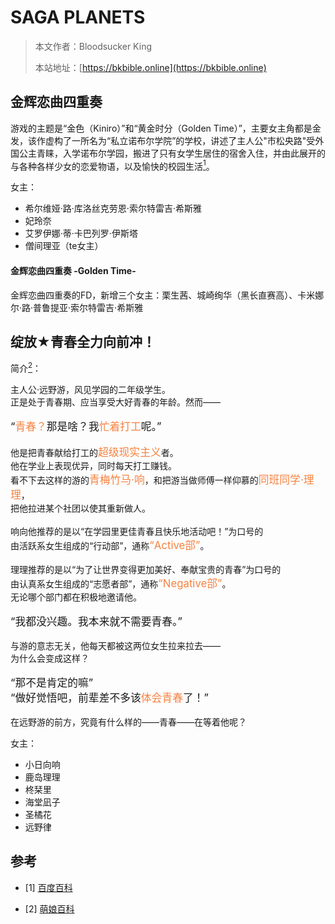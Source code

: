 # SAGA PLANETS

> 本文作者：Bloodsucker King
>
> 本站地址：[https://bkbible.online](https://bkbible.online)


## 金辉恋曲四重奏
游戏的主题是“金色（Kiniro）”和“黄金时分（Golden Time）”，主要女主角都是金发，该作虚构了一所名为“私立诺布尔学院”的学校，讲述了主人公"市松央路"受外国公主青睐，入学诺布尔学园，搬进了只有女学生居住的宿舍入住，并由此展开的与各种各样少女的恋爱物语，以及愉快的校园生活[<sup>1</sup>](#refer-anchor-1)。

女主：
- 希尔维娅·路·库洛丝克劳恩·索尔特雷吉·希斯雅
- 妃玲奈
- 艾罗伊娜·蒂·卡巴列罗·伊斯塔
- 僧间理亚（te女主）

#### 金辉恋曲四重奏 -Golden Time-
金辉恋曲四重奏的FD，新增三个女主：栗生茜、城崎绚华（黑长直赛高）、卡米娜尔·路·普鲁提亚·索尔特雷吉·希斯雅

## 绽放★青春全力向前冲！
简介[<sup>2</sup>](#refer-anchor-3)：
<p>主人公·远野游，风见学园的二年级学生。<br>
正是处于青春期、应当享受大好青春的年龄。然而——<br>
<br>
<span style="font-size:120%">“<span style="color:#F68240;">青春？</span>那是啥？我<span style="color:#F68240;">忙着打工</span>呢。”</span><br>
<br>
他是把青春献给打工的<span style="font-size:120%; color:#F68240">超级现实主义</span>者。<br>
他在学业上表现优异，同时每天打工赚钱。<br>
看不下去这样的游的<span style="font-size:120%; color:#F68240">青梅竹马·响</span>，和把游当做师傅一样仰慕的<span style="font-size:120%; color:#F68240">同班同学·理理</span>，<br>
把他拉进某个社团以使其重新做人。<br>
<br>
响向他推荐的是以“在学园里更佳青春且快乐地活动吧！”为口号的<br>
由活跃系女生组成的“行动部”，通称<span style="font-size:120%; color:#F68240">“Active部”</span>。<br>
<br>
理理推荐的是以“为了让世界变得更加美好、奉献宝贵的青春”为口号的<br>
由认真系女生组成的“志愿者部”，通称<span style="font-size:120%; color:#F68240">“Negative部”</span>。<br>
无论哪个部门都在积极地邀请他。<br>
<br>
<big>“我都没兴趣。我本来就不需要青春。”</big><br>
<br>
与游的意志无关，他每天都被这两位女生拉来拉去——<br>
为什么会变成这样？<br>
<br>
<big>“那不是肯定的嘛”</big><br>
<big>“做好觉悟吧，前辈差不多该<span style="color:#F68240;">体会青春</span>了！”</big><br>
<br>
在远野游的前方，究竟有什么样的——青春——在等着他呢？
</p>


女主：
- 小日向响
- 鹿岛理理
- 柊栞里
- 海堂凪子
- 圣橘花
- 远野律



## 参考
<div id="refer-anchor-1"></div>

- [1] [百度百科](https://baike.baidu.com/item/%E9%87%91%E8%BE%89%E6%81%8B%E6%9B%B2%E5%9B%9B%E9%87%8D%E5%A5%8F)

<div id="refer-anchor-2"></div>

- [2] [萌娘百科](https://mzh.moegirl.org.cn/%E7%BB%BD%E6%94%BE%E9%9D%92%E6%98%A5%E5%85%A8%E5%8A%9B%E5%90%91%E5%89%8D%E5%86%B2%EF%BC%81)